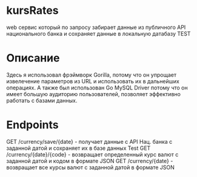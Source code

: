 # kursRates
web сервис который по запросу забирает данные из публичного API национального банка и сохраняет данные в локальную датабазу TEST

# Описание
Здесь я использовал фрэймворк Gorilla, потому что он упрощает извелечение параметров из URL и использовать их в дальнейших операциях. А также был использован Go MySQL Driver потому что он имеет большую аудиторию пользователей, позволяет эффективно работать с базами данных.

# Endpoints
GET /currency/save/{date} - получает данные с API Нац. банка с заданной датой и сохраняет их в базе данных Test
GET /currency/{date}/{code} - возвращает определенный курс валют с заданной датой и кодом в формате JSON
GET /currency/{date} - возвращает все курсы валют с заданной датой в формате JSON

